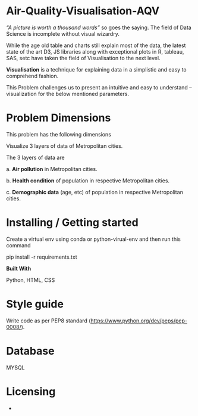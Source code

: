 # Air-Quality-Visualisation-AQV


_“A picture is worth a thousand words”_ so goes the saying. The field of Data Science is incomplete without visual wizardry.

While the age old table and charts still explain most of the data, the latest state of the art D3, JS libraries along with exceptional plots in R, tableau, SAS, setc have taken the field of Visualisation to the next level.

**Visualisation** is a technique for explaining data in a simplistic and easy to comprehend fashion.

This Problem challenges us to present an intuitive and easy to understand – visualization for the below mentioned parameters.


# Problem Dimensions

This problem has the following dimensions

Visualize 3 layers of data of Metropolitan cities.

The 3 layers of data are

a. **Air pollution** in Metropolitan cities.

b. **Health condition** of population in respective Metropolitan cities.

c. **Demographic data** (age, etc) of population in respective Metropolitan cities.


# Installing / Getting started

Create a virtual env using conda or python-virual-env and then run this command

pip install -r requirements.txt

**Built With**

Python, HTML, CSS

# Style guide

Write code as per PEP8 standard (https://www.python.org/dev/peps/pep-0008/).

# Database

MYSQL

# Licensing

-
